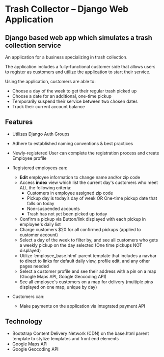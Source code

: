 
# Trash Collector – Django Web Application

## Django based web app which simulates a trash collection service

An application for a business specializing in trash collection.

The application includes a fully-functional customer side that allows users to register as customers and utilize the application to start their service.

Using the application, customers are able to:

- Choose a day of the week to get their regular trash picked up
- Choose a date for an additional, one-time pickup
- Temporarily suspend their service between two chosen dates
- Track their current account balance

## Features

- Utilizes Django Auth Groups
- Adhere to established naming conventions & best practices
- Newly-registered User can complete the registration process and create Employee profile
- Registered employees can:
  - **Edit** employee information to change name and/or zip code
  - Access **index** view which list the current day's customers who meet ALL the following criteria:
    - Customers in employee assigned zip code
    - Pickup day is today’s day of week OR One-time pickup date that falls on today
    - Non-suspended accounts
    - Trash has not yet been picked up today
  - Confirm a pickup via Button/link displayed with each pickup in employee's daily list
  - Charge customers $20 for all confirmed pickups (applied to customer account)
  - Select a day of the week to filter by, and see all customers who gets a weekly pickup on the day selected (One time pickups NOT displayed)
  - Utilize ‘employee_base.html’ parent template that includes a navbar to direct to links for default daily view, profile edit, and any other pages needed
  - Select a customer profile and see their address with a pin on a map (Google Maps API, Google Geocoding API)
  - See all employee's customers on a map for delivery (multiple pins displayed on one map, unique by day)

- Customers can:
  - Make payments on the application via integrated payment API

## Technology

- Bootstrap Content Delivery Network (CDN) on the base.html parent template to stylize templates and front end elements
- Google Maps API
- Google Geocoding API
